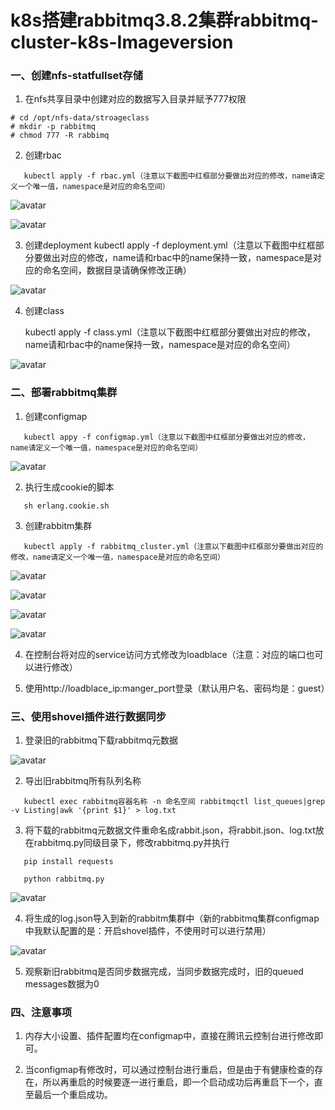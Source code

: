 # k8s搭建rabbitmq3.8.2集群rabbitmq-cluster-k8s-Imageversion
### 一、创建nfs-statfullset存储
1. 在nfs共享目录中创建对应的数据写入目录并赋予777权限

```
# cd /opt/nfs-data/stroageclass
# mkdir -p rabbitmq
# chmod 777 -R rabbimq
```
2. 创建rbac
```
   kubectl apply -f rbac.yml（注意以下截图中红框部分要做出对应的修改，name请定义一个唯一值，namespace是对应的命名空间）
```
![avatar](https://github.com/TomMorant/rabbitmq-cluster-k8s-Imageversion/blob/master/screenshot/servicaccounte.png)  

![avatar](https://github.com/TomMorant/rabbitmq-cluster-k8s-Imageversion/blob/master/screenshot/rolebind.png)

3. 创建deployment
   kubectl apply -f deployment.yml（注意以下截图中红框部分要做出对应的修改，name请和rbac中的name保持一致，namespace是对应的命名空间，数据目录请确保修改正确）

![avatar](https://github.com/TomMorant/rabbitmq-cluster-k8s-Imageversion/blob/master/screenshot/deployment.png)

4. 创建class

   kubectl apply -f class.yml（注意以下截图中红框部分要做出对应的修改，name请和rbac中的name保持一致，namespace是对应的命名空间）

![avatar](https://github.com/TomMorant/rabbitmq-cluster-k8s-Imageversion/blob/master/screenshot/class.png)

### 二、部署rabbitmq集群
1. 创建configmap

```
   kubectl appy -f configmap.yml（注意以下截图中红框部分要做出对应的修改，name请定义一个唯一值，namespace是对应的命名空间）
```
![avatar](https://github.com/TomMorant/rabbitmq-cluster-k8s-Imageversion/blob/master/screenshot/configmap.png)

2. 执行生成cookie的脚本
```
   sh erlang.cookie.sh 
```
3. 创建rabbitm集群
```
   kubectl apply -f rabbitmq_cluster.yml（注意以下截图中红框部分要做出对应的修改，name请定义一个唯一值，namespace是对应的命名空间）
```
![avatar](https://github.com/TomMorant/rabbitmq-cluster-k8s-Imageversion/blob/master/screenshot/rabbitmq_cluster.png)

![avatar](https://github.com/TomMorant/rabbitmq-cluster-k8s-Imageversion/blob/master/screenshot/rabbitmq_cluster-management.png)

![avatar](https://github.com/TomMorant/rabbitmq-cluster-k8s-Imageversion/blob/master/screenshot/rabbitmq_cluster-statefulset01.png)

![avatar](https://github.com/TomMorant/rabbitmq-cluster-k8s-Imageversion/blob/master/screenshot/rabbitmq_cluster-statefulset02.png)

4. 在控制台将对应的service访问方式修改为loadblace（注意：对应的端口也可以进行修改）

5. 使用http://loadblace_ip:manger_port登录（默认用户名、密码均是：guest）

### 三、使用shovel插件进行数据同步
1. 登录旧的rabbitmq下载rabbitmq元数据

![avatar](https://github.com/TomMorant/rabbitmq-cluster-k8s-Imageversion/blob/master/screenshot/rabbitmq.png)

2. 导出旧rabbitmq所有队列名称
```
   kubectl exec rabbitmq容器名称 -n 命名空间 rabbitmqctl list_queues|grep -v Listing|awk '{print $1}' > log.txt
```
3. 将下载的rabbitmq元数据文件重命名成rabbit.json，将rabbit.json、log.txt放在rabbitmq.py同级目录下，修改rabbitmq.py并执行

```
   pip install requests

   python rabbitmq.py
```
![avatar](https://github.com/TomMorant/rabbitmq-cluster-k8s-Imageversion/blob/master/screenshot/rabbitmq-py.png)

4. 将生成的log.json导入到新的rabbitm集群中（新的rabbitmq集群configmap中我默认配置的是：开启shovel插件，不使用时可以进行禁用）

![avatar](https://github.com/TomMorant/rabbitmq-cluster-k8s-Imageversion/blob/master/screenshot/new-rabbitmq.png)

5. 观察新旧rabbitmq是否同步数据完成，当同步数据完成时，旧的queued messages数据为0

### 四、注意事项

1. 内存大小设置、插件配置均在configmap中，直接在腾讯云控制台进行修改即可。

2. 当configmap有修改时，可以通过控制台进行重启，但是由于有健康检查的存在，所以再重启的时候要逐一进行重启，即一个启动成功后再重启下一个，直至最后一个重启成功。











